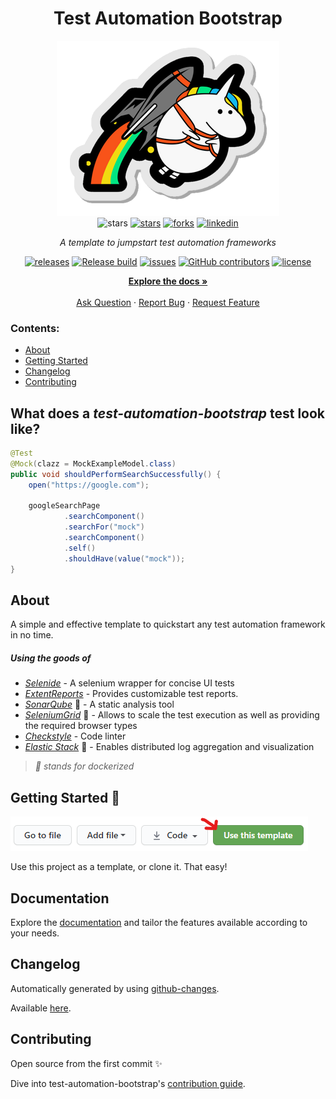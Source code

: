 <h1 align="center">Test Automation Bootstrap</h1>

<div align="center">

<img src="docs/img/my_unicorn.png" alt="logo"/>

<br>

<img src="https://img.shields.io/static/v1?label=%F0%9F%8C%9F&message=If%20Useful&style=style=flat&color=BC4E99" alt="stars"/>
<a href="https://github.com/sergiomartins8/test-automation-bootstrap/stargazers"><img src="https://img.shields.io/github/stars/sergiomartins8/test-automation-bootstrap" alt="stars"/></a>
<a href="https://github.com/sergiomartins8/test-automation-bootstrap/network/members"><img src="https://img.shields.io/github/forks/sergiomartins8/test-automation-bootstrap" alt="forks"/></a>
<a href="https://www.linkedin.com/in/sergiomartins8/"><img src="https://img.shields.io/badge/-sergiomartins8-blue?logo=Linkedin&logoColor=white&link=https://www.linkedin.com/in/sergiomartins8/" alt="linkedin"/></a>

<i>A template to jumpstart test automation frameworks</i>

<a href="https://github.com/sergiomartins8/test-automation-bootstrap/releases"><img src="https://img.shields.io/github/v/release/sergiomartins8/test-automation-bootstrap" alt="releases"/></a>
<a href="https://github.com/sergiomartins8/test-automation-bootstrap/actions?query=workflow%3Arelease"><img src="https://github.com/sergiomartins8/test-automation-bootstrap/workflows/release/badge.svg" alt="Release build"/></a>
<a href="https://github.com/sergiomartins8/test-automation-bootstrap/issues"><img src="https://img.shields.io/github/issues/sergiomartins8/test-automation-bootstrap" alt="issues"/></a>
<a href="https://github.com/sergiomartins8/test-automation-bootstrap/graphs/contributors"><img alt="GitHub contributors" src="https://img.shields.io/github/contributors/sergiomartins8/test-automation-bootstrap" alt="contributors"></a>
<a href="https://github.com/sergiomartins8/test-automation-bootstrap/blob/master/LICENSE"><img src="https://img.shields.io/github/license/sergiomartins8/test-automation-bootstrap" alt="license"/></a>

<p>
<a href="docs/documentation.md"><strong>Explore the docs »</strong></a>
<br />
<br />
<a href="https://github.com/sergiomartins8/test-automation-bootstrap/issues">Ask Question</a>
·
<a href="https://github.com/sergiomartins8/test-automation-bootstrap/issues">Report Bug</a>
·
<a href="https://github.com/sergiomartins8/test-automation-bootstrap/issues">Request Feature</a>
</p>

</div>

### Contents:
* [About](#about)
* [Getting Started](#getting-started-)
* [Changelog](#changelog)
* [Contributing](#contributing)

## What does a _test-automation-bootstrap_ test look like?
```java
@Test
@Mock(clazz = MockExampleModel.class)
public void shouldPerformSearchSuccessfully() {
    open("https://google.com");

    googleSearchPage
            .searchComponent()
            .searchFor("mock")
            .searchComponent()
            .self()
            .shouldHave(value("mock"));
}
```

## About
A simple and effective template to quickstart any test automation framework in no time.

##### Using the goods of 
* _[Selenide](https://github.com/selenide/selenide)_ - A selenium wrapper for concise UI tests
* _[ExtentReports](https://extentreports.com/)_ - Provides customizable test reports.
* _[SonarQube](https://www.sonarqube.org/)_ 🐳 - A static analysis tool
* _[SeleniumGrid](https://github.com/SeleniumHQ/docker-selenium)_ 🐳 - Allows to scale the test execution as well as providing the required browser types
* _[Checkstyle](https://maven.apache.org/plugins/maven-checkstyle-plugin/)_ - Code linter
* _[Elastic Stack](https://www.elastic.co/blog/elastic-stack-7-10-1-released)_ 🐳 - Enables distributed log aggregation and visualization

> _🐳 stands for dockerized_

## Getting Started 🚀

![](docs/img/template.png)

Use this project as a template, or clone it. That easy!

## Documentation
Explore the [documentation](docs/documentation.md) and tailor the features available according to your needs.

## Changelog
Automatically generated by using [github-changes](https://github.com/lalitkapoor/github-changes).

Available [here](/docs/CHANGELOG.md).

## Contributing
Open source from the first commit ✨

Dive into test-automation-bootstrap's [contribution guide](docs/CONTRIBUTING.md).
